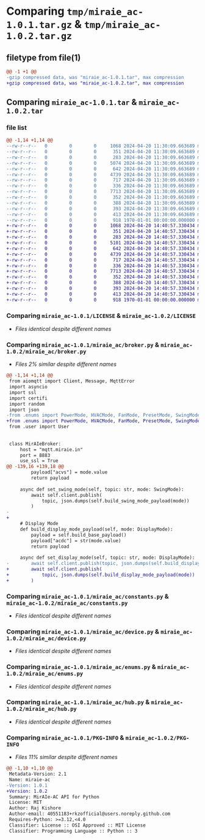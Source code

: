 # Comparing `tmp/miraie_ac-1.0.1.tar.gz` & `tmp/miraie_ac-1.0.2.tar.gz`

## filetype from file(1)

```diff
@@ -1 +1 @@
-gzip compressed data, was "miraie_ac-1.0.1.tar", max compression
+gzip compressed data, was "miraie_ac-1.0.2.tar", max compression
```

## Comparing `miraie_ac-1.0.1.tar` & `miraie_ac-1.0.2.tar`

### file list

```diff
@@ -1,14 +1,14 @@
--rw-r--r--   0        0        0     1068 2024-04-20 11:30:09.663689 miraie_ac-1.0.1/LICENSE
--rw-r--r--   0        0        0      351 2024-04-20 11:30:09.663689 miraie_ac-1.0.1/README.md
--rw-r--r--   0        0        0      283 2024-04-20 11:30:09.663689 miraie_ac-1.0.1/miraie_ac/__init__.py
--rw-r--r--   0        0        0     5074 2024-04-20 11:30:09.663689 miraie_ac-1.0.1/miraie_ac/broker.py
--rw-r--r--   0        0        0      642 2024-04-20 11:30:09.663689 miraie_ac-1.0.1/miraie_ac/constants.py
--rw-r--r--   0        0        0     4739 2024-04-20 11:30:09.663689 miraie_ac-1.0.1/miraie_ac/device.py
--rw-r--r--   0        0        0      717 2024-04-20 11:30:09.663689 miraie_ac-1.0.1/miraie_ac/enums.py
--rw-r--r--   0        0        0      336 2024-04-20 11:30:09.663689 miraie_ac-1.0.1/miraie_ac/home.py
--rw-r--r--   0        0        0     7713 2024-04-20 11:30:09.663689 miraie_ac-1.0.1/miraie_ac/hub.py
--rw-r--r--   0        0        0      352 2024-04-20 11:30:09.663689 miraie_ac-1.0.1/miraie_ac/topic.py
--rw-r--r--   0        0        0      388 2024-04-20 11:30:09.663689 miraie_ac-1.0.1/miraie_ac/user.py
--rw-r--r--   0        0        0      393 2024-04-20 11:30:09.663689 miraie_ac-1.0.1/miraie_ac/utils.py
--rw-r--r--   0        0        0      413 2024-04-20 11:30:09.663689 miraie_ac-1.0.1/pyproject.toml
--rw-r--r--   0        0        0      918 1970-01-01 00:00:00.000000 miraie_ac-1.0.1/PKG-INFO
+-rw-r--r--   0        0        0     1068 2024-04-20 14:40:57.330434 miraie_ac-1.0.2/LICENSE
+-rw-r--r--   0        0        0      351 2024-04-20 14:40:57.330434 miraie_ac-1.0.2/README.md
+-rw-r--r--   0        0        0      283 2024-04-20 14:40:57.330434 miraie_ac-1.0.2/miraie_ac/__init__.py
+-rw-r--r--   0        0        0     5101 2024-04-20 14:40:57.330434 miraie_ac-1.0.2/miraie_ac/broker.py
+-rw-r--r--   0        0        0      642 2024-04-20 14:40:57.330434 miraie_ac-1.0.2/miraie_ac/constants.py
+-rw-r--r--   0        0        0     4739 2024-04-20 14:40:57.330434 miraie_ac-1.0.2/miraie_ac/device.py
+-rw-r--r--   0        0        0      717 2024-04-20 14:40:57.330434 miraie_ac-1.0.2/miraie_ac/enums.py
+-rw-r--r--   0        0        0      336 2024-04-20 14:40:57.330434 miraie_ac-1.0.2/miraie_ac/home.py
+-rw-r--r--   0        0        0     7713 2024-04-20 14:40:57.330434 miraie_ac-1.0.2/miraie_ac/hub.py
+-rw-r--r--   0        0        0      352 2024-04-20 14:40:57.330434 miraie_ac-1.0.2/miraie_ac/topic.py
+-rw-r--r--   0        0        0      388 2024-04-20 14:40:57.330434 miraie_ac-1.0.2/miraie_ac/user.py
+-rw-r--r--   0        0        0      393 2024-04-20 14:40:57.330434 miraie_ac-1.0.2/miraie_ac/utils.py
+-rw-r--r--   0        0        0      413 2024-04-20 14:40:57.330434 miraie_ac-1.0.2/pyproject.toml
+-rw-r--r--   0        0        0      918 1970-01-01 00:00:00.000000 miraie_ac-1.0.2/PKG-INFO
```

### Comparing `miraie_ac-1.0.1/LICENSE` & `miraie_ac-1.0.2/LICENSE`

 * *Files identical despite different names*

### Comparing `miraie_ac-1.0.1/miraie_ac/broker.py` & `miraie_ac-1.0.2/miraie_ac/broker.py`

 * *Files 2% similar despite different names*

```diff
@@ -1,14 +1,14 @@
 from aiomqtt import Client, Message, MqttError
 import asyncio
 import ssl
 import certifi
 import random
 import json
-from .enums import PowerMode, HVACMode, FanMode, PresetMode, SwingMode
+from .enums import PowerMode, HVACMode, FanMode, PresetMode, SwingMode, DisplayMode
 from .user import User
 
 
 class MirAIeBroker:
     host = "mqtt.miraie.in"
     port = 8883
     use_ssl = True
@@ -139,16 +139,18 @@
         payload["acvs"] = mode.value
         return payload
 
     async def set_swing_mode(self, topic: str, mode: SwingMode):
         await self.client.publish(
             topic, json.dumps(self.build_swing_mode_payload(mode))
         )
-        
+
     # Display Mode
     def build_display_mode_payload(self, mode: DisplayMode):
         payload = self.build_base_payload()
         payload["acdc"] = str(mode.value)
         return payload
 
     async def set_display_mode(self, topic: str, mode: DisplayMode):
-        await self.client.publish(topic, json.dumps(self.build_display_mode_payload(mode)))
+        await self.client.publish(
+            topic, json.dumps(self.build_display_mode_payload(mode))
+        )
```

### Comparing `miraie_ac-1.0.1/miraie_ac/constants.py` & `miraie_ac-1.0.2/miraie_ac/constants.py`

 * *Files identical despite different names*

### Comparing `miraie_ac-1.0.1/miraie_ac/device.py` & `miraie_ac-1.0.2/miraie_ac/device.py`

 * *Files identical despite different names*

### Comparing `miraie_ac-1.0.1/miraie_ac/enums.py` & `miraie_ac-1.0.2/miraie_ac/enums.py`

 * *Files identical despite different names*

### Comparing `miraie_ac-1.0.1/miraie_ac/hub.py` & `miraie_ac-1.0.2/miraie_ac/hub.py`

 * *Files identical despite different names*

### Comparing `miraie_ac-1.0.1/PKG-INFO` & `miraie_ac-1.0.2/PKG-INFO`

 * *Files 11% similar despite different names*

```diff
@@ -1,10 +1,10 @@
 Metadata-Version: 2.1
 Name: miraie-ac
-Version: 1.0.1
+Version: 1.0.2
 Summary: MirAIe-AC API for Python
 License: MIT
 Author: Raj Kishore
 Author-email: 40551183+rkzofficial@users.noreply.github.com
 Requires-Python: >=3.12,<4.0
 Classifier: License :: OSI Approved :: MIT License
 Classifier: Programming Language :: Python :: 3
```

